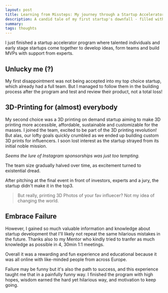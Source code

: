 ```yaml
---
layout: post
title: Learning from Missteps: My journey through a Startup Accelerator Program
description: A candid tale of my first startup's downfall - filled with mistakes, misjudgments and valuable wisdom gained the hard way.
summary:  
tags: thoughts
---
```




I just finished a startup accelerator program where talented individuals and early stage startups come together to develop ideas, 
form teams and build MVPs with support from experts.

## Unlucky me (?)

My first disappointment was not being accepted into my top choice startup, which already had a full team.
But I managed to follow them in the building process after the program and test and review their product, not a total loss!

## 3D-Printing for (almost) everybody

My second choice was a 3D printing on demand startup aiming to make 3D printing more accessible, affordable, sustainable and customizable for the masses.
I joined the team, excited to be part of the 3D printing revolution! But alas, our lofty goals quickly crumbled as we ended up building custom 3D prints for influencers.
I soon lost interest as the startup strayed from its initial noble mission.

*Seems the lure of Instagram sponsorships was just too tempting.*

The team size gradually halved over time, as excitement turned to existential dread.

After pitching at the final event in front of investors, experts and a jury, the startup didn't make it in the top3.


> But really, printing 3D Photos of your fav influecer? Not my idea of changing the world.

## Embrace Failure

However, I gained so much valuable information and knowledge about startup development that I'll likely not repeat the same hilarious mistakes in the future.
Thanks also to my Mentor who kindly tried to tranfer as much knowledge as possible in 4, 30min 1:1 meetings.

Overall it was a rewarding and fun experience and educational because it was all online with like-minded people from across Europe.


Failure may be funny but it's also the path to success, and this experience taught me that in a painfully funny way. 
I finished the program with high hopes, wisdom earned the hard yet hilarious way, and motivation to keep going.
